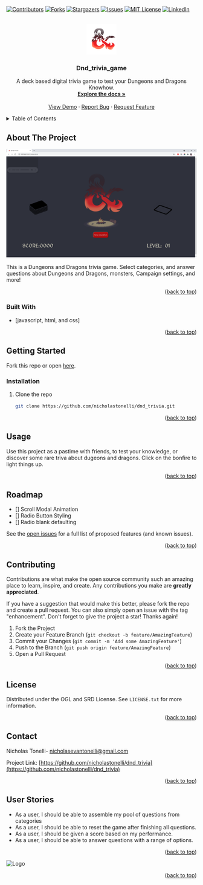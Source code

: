 <div id="top"></div>

[![Contributors][contributors-shield]][contributors-url]
[![Forks][forks-shield]][forks-url]
[![Stargazers][stars-shield]][stars-url]
[![Issues][issues-shield]][issues-url]
[![MIT License][license-shield]][license-url]
[![LinkedIn][linkedin-shield]][linkedin-url]



<!-- PROJECT LOGO -->
<br />
<div align="center">
  <a href="https://github.com/nicholastonelli/dnd_trivia">
    <img src="images/sand1.png" alt="Logo" width="80" height="80">
  </a>

<h3 align="center">Dnd_trivia_game</h3>

  <p align="center">
    A deck based digital trivia game to test your Dungeons and Dragons Knowhow.
    <br />
    <a href="https://github.com/nicholastonelli/dnd_trivia"><strong>Explore the docs »</strong></a>
    <br />
    <br />
    <a href="https://github.com/nicholastonelli/dnd_trivia">View Demo</a>
    ·
    <a href="https://github.com/nicholastonelli/dnd_trivia/issues">Report Bug</a>
    ·
    <a href="https://github.com/nicholastonelli/dnd_trivia/issues">Request Feature</a>
  </p>
</div>



<!-- TABLE OF CONTENTS -->
<details>
  <summary>Table of Contents</summary>
  <ol>
    <li>
      <a href="#about-the-project">About The Project</a>
      <ul>
        <li><a href="#built-with">Built With</a></li>
      </ul>
    </li>
    <li>
      <a href="#getting-started">Getting Started</a>
      <ul>
        <li><a href="#prerequisites">Prerequisites</a></li>
        <li><a href="#installation">Installation</a></li>
      </ul>
    </li>
    <li><a href="#usage">Usage</a></li>
    <li><a href="#roadmap">Roadmap</a></li>
    <li><a href="#contributing">Contributing</a></li>
    <li><a href="#license">License</a></li>
    <li><a href="#contact">Contact</a></li>
    <li><a href="#userstories">User Stories</a></li>
  </ol>
</details>



<!-- ABOUT THE PROJECT -->
## About The Project

[![Product Name Screen Shot][product-screenshot]](https://example.com)

This is a Dungeons and Dragons trivia game. Select categories, and answer questions about Dungeons and Dragons, monsters, Campaign settings, and more!

<p align="right">(<a href="#top">back to top</a>)</p>


### Built With

* [javascript, html, and css]

<p align="right">(<a href="#top">back to top</a>)</p>



<!-- GETTING STARTED -->
## Getting Started

Fork this repo or open <a href='https://nicholastonelli.github.io/dnd_trivia/'>here</a>.


### Installation


1. Clone the repo
   ```sh
   git clone https://github.com/nicholastonelli/dnd_trivia.git
   ```

<p align="right">(<a href="#top">back to top</a>)</p>



<!-- USAGE EXAMPLES -->
## Usage

Use this project as a pastime with friends, to test your knowledge, or discover some rare triva about dugeons and dragons. Click on the bonfire to light things up.


<p align="right">(<a href="#top">back to top</a>)</p>



<!-- ROADMAP -->
## Roadmap

- [] Scroll Modal Animation
- [] Radio Button Styling
- [] Radio blank defaulting

See the [open issues](https://github.com/nicholastonelli/dnd_trivia/issues) for a full list of proposed features (and known issues).

<p align="right">(<a href="#top">back to top</a>)</p>



<!-- CONTRIBUTING -->
## Contributing

Contributions are what make the open source community such an amazing place to learn, inspire, and create. Any contributions you make are **greatly appreciated**.

If you have a suggestion that would make this better, please fork the repo and create a pull request. You can also simply open an issue with the tag "enhancement".
Don't forget to give the project a star! Thanks again!

1. Fork the Project
2. Create your Feature Branch (`git checkout -b feature/AmazingFeature`)
3. Commit your Changes (`git commit -m 'Add some AmazingFeature'`)
4. Push to the Branch (`git push origin feature/AmazingFeature`)
5. Open a Pull Request

<p align="right">(<a href="#top">back to top</a>)</p>



<!-- LICENSE -->
## License

Distributed under the OGL and SRD License. See `LICENSE.txt` for more information.

<p align="right">(<a href="#top">back to top</a>)</p>



<!-- CONTACT -->
## Contact

Nicholas Tonelli- nicholasevantonelli@gmail.com

Project Link: [https://github.com/nicholastonelli/dnd_trivia](https://github.com/nicholastonelli/dnd_trivia)

<p align="right">(<a href="#top">back to top</a>)</p>

<!-- USER STORIES -->
## User Stories

* As a user, I should be able to assemble my pool of questions from categories
* As a user, I should be able to reset the game after finishing all questions.
* As a user, I should be given a score based on my performance.
* As a user, I should be able to answer questions with a range of options. 

<p align="right">(<a href="#top">back to top</a>)</p>

<!-- WIREFRAMES -->

<img src="images/wireframes.jpg" alt="Logo" width="400">

<p align="right">(<a href="#top">back to top</a>)</p>


<!-- MARKDOWN LINKS & IMAGES -->
<!-- https://www.markdownguide.org/basic-syntax/#reference-style-links -->
[contributors-shield]: https://img.shields.io/github/contributors/nicholastonelli/dnd_trivia.svg?style=for-the-badge
[contributors-url]: https://github.com/nicholastonelli/dnd_trivia/graphs/contributors
[forks-shield]: https://img.shields.io/github/forks/nicholastonelli/dnd_trivia.svg?style=for-the-badge
[forks-url]: https://github.com/nicholastonelli/dnd_trivia/network/members
[stars-shield]: https://img.shields.io/github/stars/nicholastonelli/dnd_trivia.svg?style=for-the-badge
[stars-url]: https://github.com/nicholastonelli/dnd_trivia/stargazers
[issues-shield]: https://img.shields.io/github/issues/nicholastonelli/dnd_trivia.svg?style=for-the-badge
[issues-url]: https://github.com/gnicholastonelli/dnd_trivia/issues
[license-shield]: https://img.shields.io/github/license/nicholastonelli/dnd_trivia.svg?style=for-the-badge
[license-url]: https://github.com/nicholastonelli/dnd_trivia/blob/master/LICENSE.txt
[linkedin-shield]: https://img.shields.io/badge/-LinkedIn-black.svg?style=for-the-badge&logo=linkedin&colorB=555
[linkedin-url]: https://linkedin.com/in/nicholas-tonelli-9b9000226/
[product-screenshot]: images/screenshot.png

